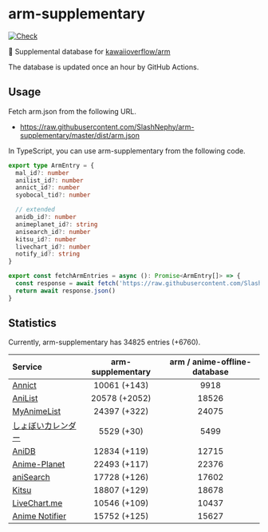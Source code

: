 # arm-supplementary

[![Check](https://github.com/SlashNephy/arm-supplementary/actions/workflows/check-node.yml/badge.svg)](https://github.com/SlashNephy/arm-supplementary/actions/workflows/check-node.yml)

💊 Supplemental database for [kawaiioverflow/arm](https://github.com/kawaiioverflow/arm)

The database is updated once an hour by GitHub Actions.

## Usage

Fetch arm.json from the following URL.

- https://raw.githubusercontent.com/SlashNephy/arm-supplementary/master/dist/arm.json

In TypeScript, you can use arm-supplementary from the following code.

```TypeScript
export type ArmEntry = {
  mal_id?: number
  anilist_id?: number
  annict_id?: number
  syobocal_tid?: number

  // extended
  anidb_id?: number
  animeplanet_id?: string
  anisearch_id?: number
  kitsu_id?: number
  livechart_id?: number
  notify_id?: string
}

export const fetchArmEntries = async (): Promise<ArmEntry[]> => {
  const response = await fetch('https://raw.githubusercontent.com/SlashNephy/arm-supplementary/master/dist/arm.json')
  return await response.json()
}
```

## Statistics

Currently, arm-supplementary has 34825 entries (+6760).

| Service                                     | arm-supplementary | arm / anime-offline-database |
| :------------------------------------------ | :---------------: | :--------------------------: |
| [Annict](https://annict.com)                |   10061 (+143)    |             9918             |
| [AniList](https://anilist.co)               |   20578 (+2052)   |            18526             |
| [MyAnimeList](https://myanimelist.net)      |   24397 (+322)    |            24075             |
| [しょぼいカレンダー](https://cal.syoboi.jp) |    5529 (+30)     |             5499             |
| [AniDB](https://anidb.net)                  |   12834 (+119)    |            12715             |
| [Anime-Planet](https://anime-planet.com)    |   22493 (+117)    |            22376             |
| [aniSearch](https://anisearch.com)          |   17728 (+126)    |            17602             |
| [Kitsu](https://kitsu.io)                   |   18807 (+129)    |            18678             |
| [LiveChart.me](https://livechart.me)        |   10546 (+109)    |            10437             |
| [Anime Notifier](https://notify.moe)        |   15752 (+125)    |            15627             |
